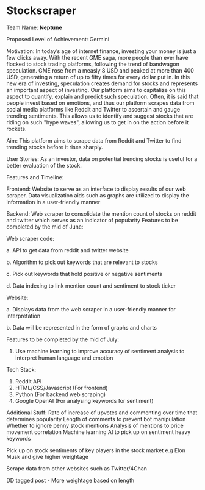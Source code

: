# Stockscraper

Team Name: **Neptune** 

Proposed Level of Achievement: Germini

Motivation:
In today’s age of internet finance, investing your money is just a few clicks away. With the recent GME saga, more people than ever have flocked to stock trading platforms, following the trend of bandwagon speculation. GME rose from a measly 8 USD and peaked at more than 400 USD, generating a return of up to fifty times for every dollar put in.
In this new era of investing, speculation creates demand for stocks and represents an important aspect of investing. Our platform aims to capitalize on this aspect to quantify, explain and predict such speculation.  Often, it is said that people invest based on emotions, and thus our platform scrapes data from social media platforms like Reddit and Twitter to ascertain and gauge trending sentiments. This allows us to identify and suggest stocks that are riding on such "hype waves", allowing us to get in on the action before it rockets.

Aim:
This platform aims to scrape data from Reddit and Twitter to find trending stocks before it rises sharply. 


User Stories:
As an investor, data on potential trending stocks is useful for a better evaluation of the stock.

Features and Timeline: 

Frontend: Website to serve as an interface to display results of our web scraper. Data visualization aids such as graphs are utilized to display the information in a user-friendly manner

Backend: Web scraper to consolidate the mention count of stocks on reddit and twitter which serves as an indicator of popularity
Features to be completed by the mid of June:
 
Web scraper code:

a.     API to get data from reddit and twitter website

b.     Algorithm to pick out keywords that are relevant to stocks

c.     Pick out keywords that hold positive or negative sentiments

d.     Data indexing to link mention count and sentiment to stock ticker
 
Website:

a.   Displays data from the web scraper in a user-friendly manner for interpretation

b.    Data will be represented in the form of graphs and charts 
 
Features to be completed by the mid of July:         
1. Use machine learning to improve accuracy of sentiment analysis to interpret human language and emotion
 
Tech Stack:
1. Reddit API
2. HTML/CSS/Javascript (For frontend)
3. Python (For backend web scraping)
4. Google OpenAI (For analysing keywords for sentiment)

Additional Stuff:
Rate of increase of upvotes and commenting over time that determines popularity
Length of comments to prevent bot manipulation
Whether to ignore penny stock mentions 
Analysis of mentions to price movement correlation
Machine learning AI to pick up on sentiment heavy keywords 

Pick up on stock sentiments of key players in the stock market e.g Elon Musk and give higher weightage 

Scrape data from other websites such as Twitter/4Chan

DD tagged post - More weightage based on length
